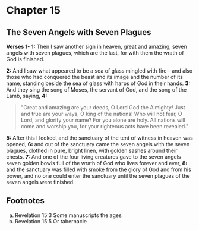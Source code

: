 # Chapter 15

## The Seven Angels with Seven Plagues

**Verses 1-**
**1:** Then I saw another sign in heaven, great and amazing, seven angels with seven plagues, which are the last, for with them the wrath of God is finished.

**2:** And I saw what appeared to be a sea of glass mingled with fire—and also those who had conquered the beast and its image and the number of its name, standing beside the sea of glass with harps of God in their hands.
**3:** And they sing the song of Moses, the servant of God, and the song of the Lamb, saying,
**4:** 
> "Great and amazing are your deeds,
> O Lord God the Almighty!
> Just and true are your ways,
> O king of the nations!
> Who will not fear, O Lord,
> and glorify your name?
> For you alone are holy.
> All nations will come
> and worship you,
> for your righteous acts have been revealed."

**5:** After this I looked, and the sanctuary of the tent of witness in heaven was opened,
**6:** and out of the sanctuary came the seven angels with the seven plagues, clothed in pure, bright linen, with golden sashes around their chests.
**7:** And one of the four living creatures gave to the seven angels seven golden bowls full of the wrath of God who lives forever and ever,
**8:** and the sanctuary was filled with smoke from the glory of God and from his power, and no one could enter the sanctuary until the seven plagues of the seven angels were finished.

## Footnotes

<ol type='a'>
	<li>Revelation 15:3 Some manuscripts the ages</li>
	<li>Revelation 15:5 Or tabernacle</li>
</ol>
